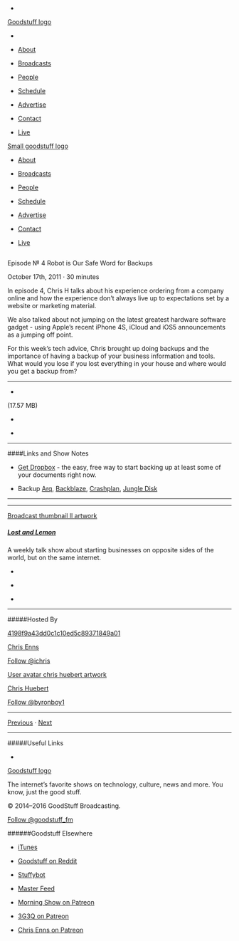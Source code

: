 

-
[Goodstuff logo](http://www.goodstuff.fm/)[](/assets/goodstuff_logo-17c1fe6f378352de5d7345f76152130b.svg)

-


-  [About](/about)

-  [Broadcasts](/broadcasts)

-  [People](/people)

-  [Schedule](/schedule)

-  [Advertise](/advertise)

-  [Contact](/contact)

-  [Live](/live)


[Small goodstuff logo](http://www.goodstuff.fm/)[](/assets/small_goodstuff_logo-bf032e72b9ec41494f4d90905f1ad619.svg)


-  [About](/about)

-  [Broadcasts](/broadcasts)

-  [People](/people)

-  [Schedule](/schedule)

-  [Advertise](/advertise)

-  [Contact](/contact)

-  [Live](/live)


##
Episode № 4
Robot is Our Safe Word for Backups


October 17th, 2011
&middot;
30
minutes


In episode 4, Chris H talks about his experience ordering from a company online and how the experience don&rsquo;t always live up to expectations set by a website or marketing material.


We also talked about not jumping on the latest greatest hardware software gadget - using Apple&rsquo;s recent iPhone 4S, iCloud and iOS5 announcements as a jumping off point.


For this week&rsquo;s tech advice, Chris brought up doing backups and the importance of having a backup of your business information and tools. What would you lose if you lost everything in your house and where would you get a backup from?


------------------------------


-
[](http://podcasts-1.feedpress.co/10591/ll-4.mp3)(17.57 MB)

-
[](http://twitter.com/intent/tweet?text=Lost%20and%20Lemon%20%E2%84%96%204%20on%20@goodstuff_fm%20-%20http://goodstuff.fm/ll/4)

-
[](http://www.facebook.com/sharer/sharer.php?u=http://goodstuff.fm/ll/4)


------------------------------


####Links and Show Notes

-  [Get Dropbox](http://db.tt/czHe7sK) - the easy, free way to start backing up at least some of your documents right now.

- Backup  [Arq](http://www.haystacksoftware.com/arq/),  [Backblaze](http://www.backblaze.com/partner/af2307),  [Crashplan](http://www.crashplan.com/),  [Jungle Disk](https://www.jungledisk.com/)


------------------------------


------------------------------


[Broadcast thumbnail ll artwork](/ll)[](https://goodstuffs3.s3.amazonaws.com/uploads/broadcast/image/26/broadcast_thumbnail_ll_artwork.png)

##### [Lost and Lemon](/ll)


A weekly talk show about starting businesses on opposite sides of the world, but on the same internet.

-
[](https://itunes.apple.com/ca/podcast/lost-lemon-brothers-in-business/id467564174?mt=2)

-
[](http://feeds.goodstuff.fm/ll)

-
[](mailto:chris@goodstuff.fm?cc=sponsorship%40goodstuff.fm&subject=%5BGoodStuff%20FM%5D%20Sponsorship%20Inquiry%20for%20Lost%20and%20Lemon)


------------------------------


#####Hosted By


[4198f9a43dd0c1c10ed5c89371849a01](/people/chris-enns)[](http://gravatar.com/avatar/4198f9a43dd0c1c10ed5c89371849a01.png?s=300&r=pg)

[Chris Enns](/people/chris-enns)


[Follow @ichris](https://twitter.com/ichris)


[User avatar chris huebert artwork](/people/chris-huebert)[](https://goodstuffs3.s3.amazonaws.com/uploads/user/avatar/41/user_avatar_chris-huebert_artwork.png)

[Chris Huebert](/people/chris-huebert)


[Follow @byronboy1](https://twitter.com/byronboy1)


------------------------------


[Previous](/ll/3)
&middot;
[Next](/ll/5)


------------------------------


#####Useful Links

-
[](mailto:chris@goodstuff.fm?subject=%5BGoodstuff%20FM%5D%20Feedback%20for%20Lost%20and%20Lemon)


[Goodstuff logo](http://www.goodstuff.fm/)[](/assets/goodstuff_logo-17c1fe6f378352de5d7345f76152130b.svg)


The internet’s favorite shows on technology, culture, news and more. You know, just the good stuff.


&copy; 2014&ndash;2016 GoodStuff Broadcasting.

[Follow @goodstuff_fm](https://twitter.com/goodstufffm)


######Goodstuff Elsewhere

-  [iTunes](https://itunes.apple.com/us/artist/goodstuff-fm/id843385597?mt=2)

-  [Goodstuff on Reddit](https://www.reddit.com/r/Goodstuff_fm/)

-  [Stuffybot](http://stuffybot.goodstuff.fm)

-  [Master Feed](/master/feed)

-  [Morning Show on Patreon](https://www.patreon.com/morningshow)

-  [3G3Q on Patreon](https://www.patreon.com/3g3q)

-  [Chris Enns on Patreon](https://www.patreon.com/ichris)
